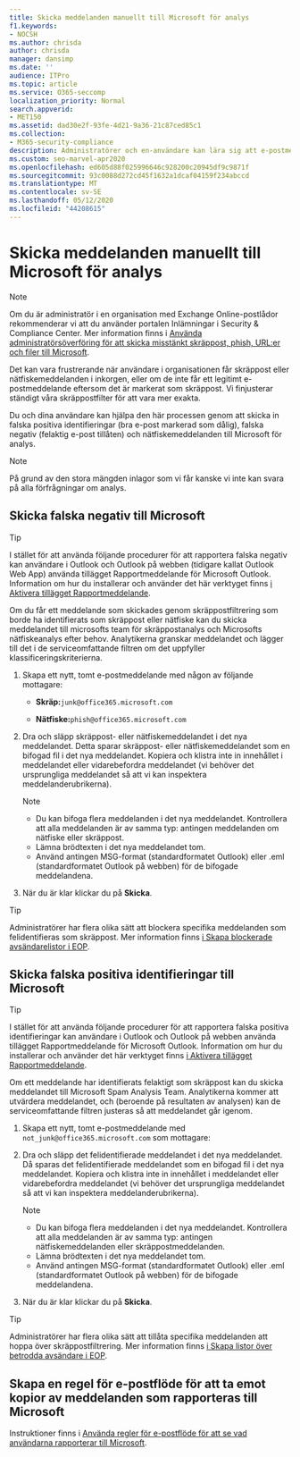 ```yaml
---
title: Skicka meddelanden manuellt till Microsoft för analys
f1.keywords:
- NOCSH
ms.author: chrisda
author: chrisda
manager: dansimp
ms.date: ''
audience: ITPro
ms.topic: article
ms.service: O365-seccomp
localization_priority: Normal
search.appverid:
- MET150
ms.assetid: dad30e2f-93fe-4d21-9a36-21c87ced85c1
ms.collection:
- M365-security-compliance
description: Administratörer och en-användare kan lära sig att e-postmeddelanden (bra e-post markerad som dålig eller dålig post tillåts) till Microsoft för analys.
ms.custom: seo-marvel-apr2020
ms.openlocfilehash: ed605d88f025996646c928200c20945df9c9871f
ms.sourcegitcommit: 93c0088d272cd45f1632a1dcaf04159f234abccd
ms.translationtype: MT
ms.contentlocale: sv-SE
ms.lasthandoff: 05/12/2020
ms.locfileid: "44208615"
---
```

# <a name="manually-submit-messages-to-microsoft-for-analysis"></a>Skicka meddelanden manuellt till Microsoft för analys

> [!NOTE]
> Om du är administratör i en organisation med Exchange Online-postlådor rekommenderar vi att du använder portalen Inlämningar i Security & Compliance Center. Mer information finns i [Använda administratörsöverföring för att skicka misstänkt skräppost, phish, URL:er och filer till Microsoft](admin-submission.md).

Det kan vara frustrerande när användare i organisationen får skräppost eller nätfiskemeddelanden i inkorgen, eller om de inte får ett legitimt e-postmeddelande eftersom det är markerat som skräppost. Vi finjusterar ständigt våra skräppostfilter för att vara mer exakta.

Du och dina användare kan hjälpa den här processen genom att skicka in falska positiva identifieringar (bra e-post markerad som dålig), falska negativ (felaktig e-post tillåten) och nätfiskemeddelanden till Microsoft för analys.

> [!NOTE]
> På grund av den stora mängden inlagor som vi får kanske vi inte kan svara på alla förfrågningar om analys.

## <a name="submit-false-negatives-to-microsoft"></a>Skicka falska negativ till Microsoft

> [!TIP]
> I stället för att använda följande procedurer för att rapportera falska negativ kan användare i Outlook och Outlook på webben (tidigare kallat Outlook Web App) använda tillägget Rapportmeddelande för Microsoft Outlook. Information om hur du installerar och använder det här verktyget finns [i Aktivera tillägget Rapportmeddelande](enable-the-report-message-add-in.md).

Om du får ett meddelande som skickades genom skräppostfiltrering som borde ha identifierats som skräppost eller nätfiske kan du skicka meddelandet till microsofts team för skräppostanalys och Microsofts nätfiskeanalys efter behov. Analytikerna granskar meddelandet och lägger till det i de serviceomfattande filtren om det uppfyller klassificeringskriterierna.

1. Skapa ett nytt, tomt e-postmeddelande med någon av följande mottagare:

   - **Skräp:**`junk@office365.microsoft.com`

   - **Nätfiske:**`phish@office365.microsoft.com`

2. Dra och släpp skräppost- eller nätfiskemeddelandet i det nya meddelandet. Detta sparar skräppost- eller nätfiskemeddelandet som en bifogad fil i det nya meddelandet. Kopiera och klistra inte in innehållet i meddelandet eller vidarebefordra meddelandet (vi behöver det ursprungliga meddelandet så att vi kan inspektera meddelanderubrikerna).

   > [!NOTE]
   > <ul><li>Du kan bifoga flera meddelanden i det nya meddelandet. Kontrollera att alla meddelanden är av samma typ: antingen meddelanden om nätfiske eller skräppost.</li><li>Lämna brödtexten i det nya meddelandet tom.</li><li>Använd antingen MSG-format (standardformatet Outlook) eller .eml (standardformatet Outlook på webben) för de bifogade meddelandena.</li></ul>

3. När du är klar klickar du på **Skicka**.

> [!TIP]
> Administratörer har flera olika sätt att blockera specifika meddelanden som felidentifieras som skräppost. Mer information finns [i Skapa blockerade avsändarelistor i EOP](create-block-sender-lists-in-office-365.md).

## <a name="submit-false-positives-to-microsoft"></a>Skicka falska positiva identifieringar till Microsoft

> [!TIP]
> I stället för att använda följande procedurer för att rapportera falska positiva identifieringar kan användare i Outlook och Outlook på webben använda tillägget Rapportmeddelande för Microsoft Outlook. Information om hur du installerar och använder det här verktyget finns [i Aktivera tillägget Rapportmeddelande](enable-the-report-message-add-in.md).

Om ett meddelande har identifierats felaktigt som skräppost kan du skicka meddelandet till Microsoft Spam Analysis Team. Analytikerna kommer att utvärdera meddelandet, och (beroende på resultaten av analysen) kan de serviceomfattande filtren justeras så att meddelandet går igenom.

1. Skapa ett nytt, tomt e-postmeddelande med `not_junk@office365.microsoft.com` som mottagare:

2. Dra och släpp det felidentifierade meddelandet i det nya meddelandet. Då sparas det felidentifierade meddelandet som en bifogad fil i det nya meddelandet. Kopiera och klistra inte in innehållet i meddelandet eller vidarebefordra meddelandet (vi behöver det ursprungliga meddelandet så att vi kan inspektera meddelanderubrikerna).

   > [!NOTE]
   > <ul><li>Du kan bifoga flera meddelanden i det nya meddelandet. Kontrollera att alla meddelanden är av samma typ: antingen nätfiskemeddelanden eller skräppostmeddelanden.</li><li>Lämna brödtexten i det nya meddelandet tom.</li><li>Använd antingen MSG-format (standardformatet Outlook) eller .eml (standardformatet Outlook på webben) för de bifogade meddelandena.</li></ul>

3. När du är klar klickar du på **Skicka**.

> [!TIP]
> Administratörer har flera olika sätt att tillåta specifika meddelanden att hoppa över skräppostfiltrering. Mer information finns [i Skapa listor över betrodda avsändare i EOP](create-safe-sender-lists-in-office-365.md).

## <a name="create-a-mail-flow-rule-to-receive-copies-of-messages-that-are-reported-to-microsoft"></a>Skapa en regel för e-postflöde för att ta emot kopior av meddelanden som rapporteras till Microsoft

Instruktioner finns i [Använda regler för e-postflöde för att se vad användarna rapporterar till Microsoft](use-mail-flow-rules-to-see-what-your-users-are-reporting-to-microsoft.md).
